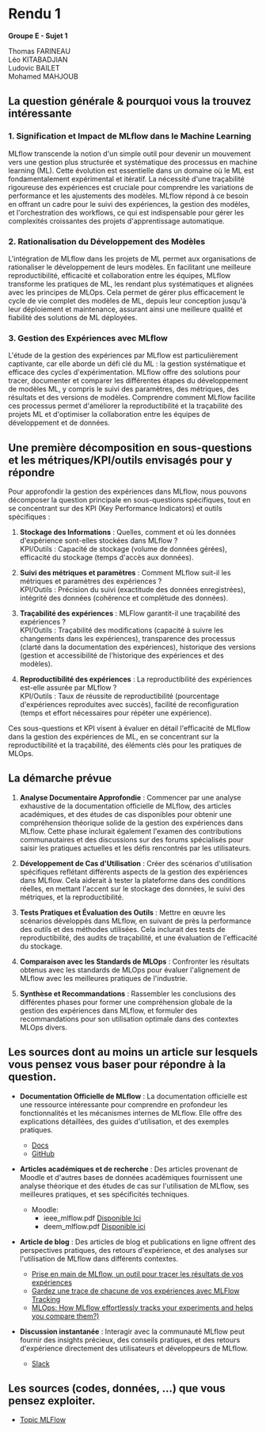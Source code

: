 
# Rendu 1
**Groupe E - Sujet 1**

Thomas FARINEAU<br>
Léo KITABADJIAN<br>
Ludovic BAILET<br>
Mohamed MAHJOUB<br>

## La question générale & pourquoi vous la trouvez intéressante

### 1. Signification et Impact de MLflow dans le Machine Learning
MLflow transcende la notion d'un simple outil pour devenir un mouvement vers une gestion plus structurée et systématique des processus en machine learning (ML). Cette évolution est essentielle dans un domaine où le ML est fondamentalement expérimental et itératif. La nécessité d'une traçabilité rigoureuse des expériences est cruciale pour comprendre les variations de performance et les ajustements des modèles. MLflow répond à ce besoin en offrant un cadre pour le suivi des expériences, la gestion des modèles, et l'orchestration des workflows, ce qui est indispensable pour gérer les complexités croissantes des projets d'apprentissage automatique.
### 2. Rationalisation du Développement des Modèles
L'intégration de MLflow dans les projets de ML permet aux organisations de rationaliser le développement de leurs modèles. En facilitant une meilleure reproductibilité, efficacité et collaboration entre les équipes, MLflow transforme les pratiques de ML, les rendant plus systématiques et alignées avec les principes de MLOps. Cela permet de gérer plus efficacement le cycle de vie complet des modèles de ML, depuis leur conception jusqu'à leur déploiement et maintenance, assurant ainsi une meilleure qualité et fiabilité des solutions de ML déployées.
### 3. Gestion des Expériences avec MLflow
L'étude de la gestion des expériences par MLflow est particulièrement captivante, car elle aborde un défi clé du ML : la gestion systématique et efficace des cycles d'expérimentation. MLflow offre des solutions pour tracer, documenter et comparer les différentes étapes du développement de modèles ML, y compris le suivi des paramètres, des métriques, des résultats et des versions de modèles. Comprendre comment MLflow facilite ces processus permet d'améliorer la reproductibilité et la traçabilité des projets ML et d'optimiser la collaboration entre les équipes de développement et de données.

## Une première décomposition en sous-questions et les métriques/KPI/outils **envisagés** pour y répondre


Pour approfondir la gestion des expériences dans MLflow, nous pouvons décomposer la question principale en sous-questions spécifiques, tout en se concentrant sur des KPI (Key Performance Indicators) et outils spécifiques :

1. **Stockage des Informations** : Quelles, comment et où les données d'expérience sont-elles stockées dans MLflow ?<br>
KPI/Outils : Capacité de stockage (volume de données gérées), efficacité du stockage (temps d'accès aux données).

2. **Suivi des métriques et paramètres** : Comment MLflow suit-il les métriques et paramètres des expériences ?<br>
KPI/Outils : Précision du suivi (exactitude des données enregistrées), intégrité des données (cohérence et complétude des données).

3. **Traçabilité des expériences** : MLFlow garantit-il une traçabilité des expériences ?<br>
KPI/Outils : Traçabilité des modifications (capacité à suivre les changements dans les expériences), transparence des processus (clarté dans la documentation des expériences), historique des versions (gestion et accessibilité de l'historique des expériences et des modèles).

4. **Reproductibilité des expériences** : La reproductibilité des expériences est-elle assurée par MLflow ?<br>
KPI/Outils : Taux de réussite de reproductibilité (pourcentage d'expériences reproduites avec succès), facilité de reconfiguration (temps et effort nécessaires pour répéter une expérience).

Ces sous-questions et KPI visent à évaluer en détail l'efficacité de MLflow dans la gestion des expériences de ML, en se concentrant sur la reproductibilité et la traçabilité, des éléments clés pour les pratiques de MLOps.
## La démarche prévue
1. **Analyse Documentaire Approfondie** : Commencer par une analyse exhaustive de la documentation officielle de MLflow, des articles académiques, et des études de cas disponibles pour obtenir une compréhension théorique solide de la gestion des expériences dans MLflow. Cette phase inclurait également l'examen des contributions communautaires et des discussions sur des forums spécialisés pour saisir les pratiques actuelles et les défis rencontrés par les utilisateurs.

2. **Développement de Cas d'Utilisation** : Créer des scénarios d'utilisation spécifiques reflétant différents aspects de la gestion des expériences dans MLflow. Cela aiderait à tester la plateforme dans des conditions réelles, en mettant l'accent sur le stockage des données, le suivi des métriques, et la reproductibilité.

3. **Tests Pratiques et Évaluation des Outils** : Mettre en œuvre les scénarios développés dans MLflow, en suivant de près la performance des outils et des méthodes utilisées. Cela inclurait des tests de reproductibilité, des audits de traçabilité, et une évaluation de l'efficacité du stockage.

4. **Comparaison avec les Standards de MLOps** : Confronter les résultats obtenus avec les standards de MLOps pour évaluer l'alignement de MLflow avec les meilleures pratiques de l'industrie.

5. **Synthèse et Recommandations** : Rassembler les conclusions des différentes phases pour former une compréhension globale de la gestion des expériences dans MLflow, et formuler des recommandations pour son utilisation optimale dans des contextes MLOps divers.
## Les sources dont au moins un article sur lesquels vous pensez vous baser pour répondre à la question.

- **Documentation Officielle de MLflow** :  La documentation officielle est une ressource intéressante pour comprendre en profondeur les fonctionnalités et les mécanismes internes de MLflow. Elle offre des explications détaillées, des guides d'utilisation, et des exemples pratiques.
  - [Docs](https://mlflow.org/docs/latest/index.html)
  - [GitHub](https://github.com/mlflow/mlflow)

- **Articles académiques et de recherche** : Des articles provenant de Moodle et d'autres bases de données académiques fournissent une analyse théorique et des études de cas sur l'utilisation de MLflow, ses meilleures pratiques, et ses spécificités techniques.
  - Moodle:
	  - ieee_mlflow.pdf [Disponible Ici](https://people.eecs.berkeley.edu/~matei/papers/2018/ieee_mlflow.pdf)
	  - deem_mlflow.pdf [Disponible ici](https://people.eecs.berkeley.edu/~matei/papers/2020/deem_mlflow.pdf)

- **Article de blog** : Des articles de blog et publications en ligne offrent des perspectives pratiques, des retours d'expérience, et des analyses sur l'utilisation de MLflow dans différents contextes.
	- [Prise en main de MLflow, un outil pour tracer les résultats de vos expériences](https://blog.octo.com/prise-en-main-de-mlflow-un-outil-pour-tracer-les-resultats-de-vos-experiences)
	- [Gardez une trace de chacune de vos expériences avec MLFlow Tracking](https://www.kernix.com/article/gardez-une-trace-de-chacune-de-vos-experiences-avec-mlflow-tracking/)
	- [MLOps: How MLflow effortlessly tracks your experiments and helps you compare them?)](https://medium.com/hub-by-littlebigcode/mlops-how-mlflow-effortlessly-tracks-your-experiments-and-helps-you-compare-them-11da9be1fdb7)

- **Discussion instantanée** : Interagir avec la communauté MLflow peut fournir des insights précieux, des conseils pratiques, et des retours d'expérience directement des utilisateurs et développeurs de MLflow.
	- [Slack](https://go.mlflow.org/slack)

## Les sources (codes, données, ...) que vous pensez exploiter.
- [Topic MLFlow](https://github.com/topics/mlflow-projects)
